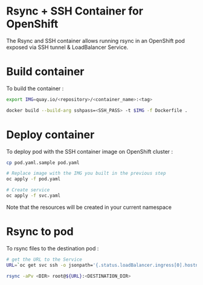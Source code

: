 # Rsync + SSH Container for OpenShift

The Rsync and SSH container allows running rsync in an OpenShift pod exposed via SSH tunnel & LoadBalancer Service.

# Build container

To build the container :

```sh
export IMG=quay.io/<repository>/<container_name>:<tag>

docker build --build-arg sshpass=<SSH_PASS> -t $IMG -f Dockerfile .
```

# Deploy container

To deploy pod with the SSH container image on OpenShift cluster :

```sh
cp pod.yaml.sample pod.yaml

# Replace image with the IMG you built in the previous step
oc apply -f pod.yaml

# Create service
oc apply -f svc.yaml
```

Note that the resources will be created in your current namespace

# Rsync to pod

To rsync files to the destination pod :

```sh
# get the URL to the Service
URL=`oc get svc ssh -o jsonpath='{.status.loadBalancer.ingress[0].hostname}'`

rsync -aPv <DIR> root@${URL}:<DESTINATION_DIR> 
```

